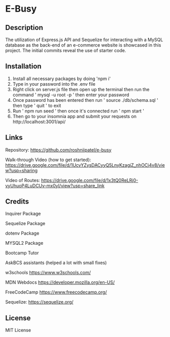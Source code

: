 # E-Busy

## Description
The utilization of Express.js API and Sequelize for interacting with a MySQL database as the back-end of an e-commerce website is showcased in this project. The initial commits reveal the use of starter code.

## Installation
1. Install all necessary packages by doing 'npm i'
2. Type in your password into the .env file
3. Right click on server.js file then open up the terminal then run the command ' mysql -u root -p ' then enter your password 
4. Once password has been entered then run ' source ./db/schema.sql ' then type ' quit ' to exit
5. Run ' npm run seed ' then once it's connected run ' npm start '
6. Then go to your insomnia app and submit your requests on http://localhost:3001/api/

## Links
Repository: https://github.com/roshniipatel/e-busy 

Walk-through Video (how to get started): https://drive.google.com/file/d/1UcvYZysDACyyQ5LnyKzagjZ_nhOCj4v8/view?usp=sharing 

Video of Routes: https://drive.google.com/file/d/1x3tQ0ReLRj0-vyUhuoP4LuDCUv-mx0yl/view?usp=share_link 

## Credits
Inquirer Package

Sequelize Package

dotenv Package

MYSQL2 Package

Bootcamp Tutor 

AskBCS assistants (helped a lot with small fixes)

w3schools https://www.w3schools.com/

MDN Webdocs https://developer.mozilla.org/en-US/

FreeCodeCamp https://www.freecodecamp.org/

Sequelize: https://sequelize.org/ 

## License
MIT License
